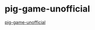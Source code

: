 # pig-game-unofficial
[pig-game-unofficial]([https://www.example.com](https://pig-game-unofficial.netlify.app))
